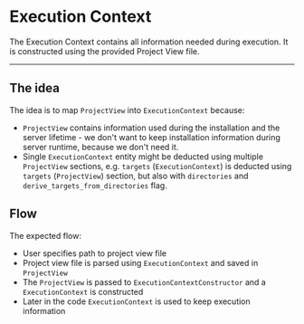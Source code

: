 # Execution Context

The Execution Context contains all information needed during execution. It is constructed using the provided Project
View file.

---

## The idea

The idea is to map `ProjectView` into `ExecutionContext` because:

- `ProjectView` contains information used during the installation and the server lifetime - we don't want to keep
  installation information during server runtime, because we don't need it.
- Single `ExecutionContext` entity might be deducted using multiple `ProjectView` sections,
  e.g. `targets` (`ExecutionContext`) is deducted using `targets` (`ProjectView`) section, but also with `directories`
  and `derive_targets_from_directories` flag.

## Flow

The expected flow:

- User specifies path to project view file
- Project view file is parsed using `ExecutionContext` and saved in `ProjectView`
- The `ProjectView` is passed to `ExecutionContextConstructor` and a `ExecutionContext` is constructed
- Later in the code `ExecutionContext` is used to keep execution information

